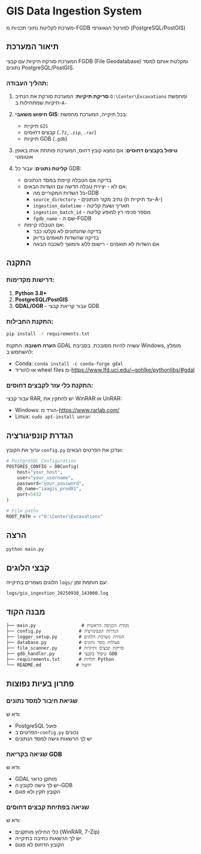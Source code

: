 # GIS Data Ingestion System

מערכת לקליטת נתוני תכניות מ-FGDB לפורטל הגאוגרפי (PostgreSQL/PostGIS)

## תיאור המערכת

המערכת סורקת תיקיות עם קבצי FGDB (File Geodatabase) ומקלטת אותם למסד נתונים PostgreSQL/PostGIS.

### תהליך העבודה:

1. **סריקת תיקיות**: המערכת סורקת את הנתיב `O:\Center\Excavations` ומחפשת תיקיות שמתחילות ב-`A-`

2. **חיפוש משאבי GIS**: בכל תיקייה, המערכת מחפשת:
   - תיקיית `GIS`
   - קבצים דחוסים (`.7z`, `.zip`, `.rar`)
   - תיקיות GDB (`.gdb`)

3. **טיפול בקבצים דחוסים**: אם נמצא קובץ דחוס, המערכת פותחת אותו באופן אוטומטי

4. **קליטת נתונים**: עבור כל GDB:
   - בדיקה אם הטבלה קיימת במסד הנתונים
   - אם לא - יצירת טבלה חדשה עם השדות הבאים:
     - כל השדות המקוריים מה-GDB
     - `source_directory` - נתיב מקור הנתונים (עד תיקיית ה-A-)
     - `ingestion_datetime` - תאריך ושעת קליטה
     - `ingestion_batch_id` - מספר פנימי רץ למופע קליטה
     - `fgdb_name` - שם ה-FGDB
   - אם הטבלה קיימת:
     - בדיקה שהנתונים לא נקלטו כבר
     - בדיקה שהשדות תואמים בדיוק
     - אם השדות לא תואמים - רישום ללוג והמשך לשכבה הבאה

## התקנה

### דרישות מקדימות:

1. **Python 3.8+**
2. **PostgreSQL/PostGIS**
3. **GDAL/OGR** - עבור קריאת קבצי GDB

### התקנת החבילות:

```bash
pip install -r requirements.txt
```

**הערה חשובה**: התקנת GDAL עשויה להיות מסובכת. בסביבת Windows, מומלץ להשתמש ב:
- Conda: `conda install -c conda-forge gdal`
- או להוריד wheel files מ-https://www.lfd.uci.edu/~gohlke/pythonlibs/#gdal

### התקנת כלי עזר לקבצים דחוסים:

עבור קבצי RAR, יש להתקין את WinRAR או UnRAR:
- Windows: הורד מ-https://www.rarlab.com/
- Linux: `sudo apt-install unrar`

## הגדרת קונפיגורציה

ערוך את הקובץ `config.py` ועדכן את הפרטים הבאים:

```python
# PostgreSQL Configuration
POSTGRES_CONFIG = DBConfig(
    host="your_host",
    user="your_username",
    password="your_password",
    db_name="iaagis_prod01",
    port=5432
)

# File paths
ROOT_PATH = r"O:\Center\Excavations"
```

## הרצה

```bash
python main.py
```

## קבצי הלוגים

הלוגים נשמרים בתיקייה `logs/` עם חותמת זמן:
```
logs/gis_ingestion_20250930_143000.log
```

## מבנה הקוד

```
├── main.py                 # נקודת הכניסה הראשית
├── config.py              # הגדרות קונפיגורציה
├── logger_setup.py        # הגדרת מערכת הלוגים
├── database.py            # פעולות מסד נתונים
├── file_scanner.py        # סריקת קבצים ותיקיות
├── gdb_handler.py         # טיפול בקבצי GDB
├── requirements.txt       # תלויות Python
└── README.md             # תיעוד
```

## פתרון בעיות נפוצות

### שגיאת חיבור למסד נתונים

ודא ש:
- PostgreSQL פועל
- הפרטים ב-`config.py` נכונים
- יש לך הרשאות גישה למסד הנתונים

### שגיאה בקריאת GDB

ודא ש:
- GDAL מותקן כראוי
- יש לך גישה לקובץ ה-GDB
- הקובץ תקין ולא פגום

### שגיאה בפתיחת קבצים דחוסים

ודא ש:
- כלי החילוץ מותקנים (WinRAR, 7-Zip)
- יש לך הרשאות כתיבה בתיקייה
- הקובץ הדחוס לא פגום

